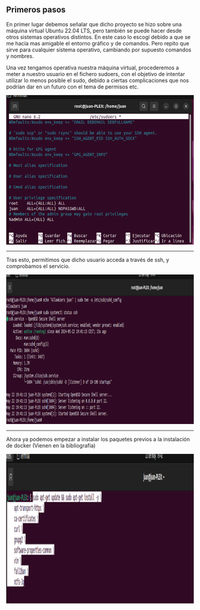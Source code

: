 ## Primeros pasos

En primer lugar debemos señalar que dicho proyecto se hizo sobre una máquina virtual Ubuntu 22.04 LTS, pero también se puede hacer desde otros sistemas operativos distintos. En este caso lo escogí debido a que se me hacía mas amigable el entorno gráfico y de comandos. Pero repito que sirve para cualquier sistema operativo, cambiando por supuesto comandos y nombres.

Una vez tengamos operativa nuestra máquina virtual, procederemos a meter a nuestro usuario en el fichero sudoers, con el objetivo de intentar utilizar lo menos posible el sudo, debido a ciertas complicaciones que nos podrían dar en un futuro con el tema de permisos etc.

<img src="IMG/1.PNG" alt="" width="600" height="400"/>

---

Tras esto, permitimos que dicho usuario acceda a través de ssh, y comprobamos el servicio.

<img src="IMG/2.PNG" alt="" width="600" height="400"/>

---

Ahora ya podemos empezar a instalar los paquetes previos a la instalación de docker (Vienen en la bibliografía)

<img src="IMG/3.PNG" alt="" width="600" height="400"/>


